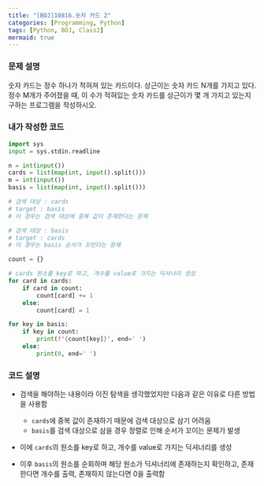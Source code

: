 ```yaml
---
title: "[BOJ]10816.숫자 카드 2"
categories: [Programming, Python]
tags: [Python, BOJ, Class2]
mermaid: true
---
```

### 문제 설명  
숫자 카드는 정수 하나가 적혀져 있는 카드이다. 상근이는 숫자 카드 N개를 가지고 있다. 정수 M개가 주어졌을 때, 이 수가 적혀있는 숫자 카드를 상근이가 몇 개 가지고 있는지 구하는 프로그램을 작성하시오.  

### 내가 작성한 코드  
```python
import sys 
input = sys.stdin.readline

n = int(input())
cards = list(map(int, input().split()))
m = int(input())
basis = list(map(int, input().split()))

# 검색 대상 : cards 
# target : basis 
# 이 경우는 검색 대상에 중복 값이 존재한다는 문제  

# 검색 대상 : basis
# target : cards
# 이 경우는 basis 순서가 꼬인다는 문제 

count = {}

# cards 원소를 key로 하고, 개수를 value로 가지는 딕셔너리 생성 
for card in cards:
    if card in count:
        count[card] += 1
    else:
        count[card] = 1

for key in basis:
    if key in count:
        print(f"{count[key]}", end=' ')
    else:
        print(0, end=' ')
```

### 코드 설명  
- 검색을 해야하는 내용이라 이진 탐색을 생각했었지만 다음과 같은 이유로 다른 방법을 사용함  
    - `cards`에 중복 값이 존재하기 때문에 검색 대상으로 삼기 어려움  
    - `basis`를 검색 대상으로 삼을 경우 정렬로 인해 순서가 꼬이는 문제가 발생  

- 이에 `cards`의 원소를 key로 하고, 개수를 value로 가지는 딕셔너리를 생성  
- 이후 `basis`의 원소를 순회하며 해당 원소가 딕셔너리에 존재하는지 확인하고, 존재한다면 개수를 출력, 존재하지 않는다면 0을 출력함  

